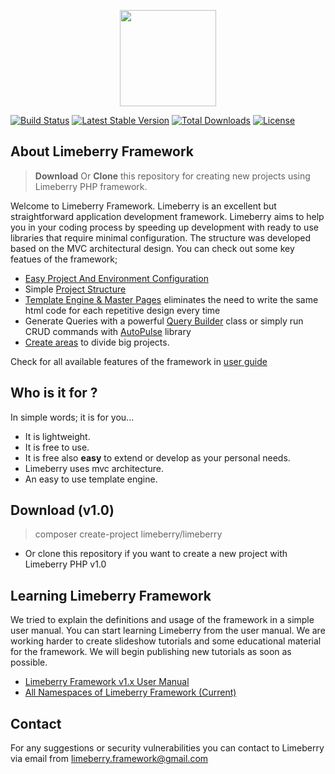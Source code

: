 <p align="center">
  <img src="https://raw.githubusercontent.com/limeberry/limeberry.github.io/master/assets/img/limeberry_logo.png" width="154" />
</p>

<p align="center">
  
  [![Build Status](https://travis-ci.org/limeberry/limeberry.svg?branch=master)](https://travis-ci.org/limeberry/limeberry)
  [![Latest Stable Version](https://poser.pugx.org/limeberry/limeberry/version)](https://packagist.org/packages/limeberry/limeberry)
  [![Total Downloads](https://poser.pugx.org/limeberry/limeberry/downloads)](https://packagist.org/packages/limeberry/limeberry)
  [![License](https://poser.pugx.org/limeberry/limeberry/license)](https://packagist.org/packages/limeberry/limeberry)
</p>


## About Limeberry Framework
> <b>Download</b> Or <b>Clone</b> this repository for creating new projects using Limeberry PHP framework.


Welcome to Limeberry Framework. Limeberry is an excellent but straightforward application development framework. Limeberry aims to help you in your coding process by speeding up development with ready to use libraries that require minimal configuration. The structure was developed based on the MVC architectural design. You can check out some key featues of the framework;
   - [Easy Project And Environment Configuration](https://limeberry.github.io/docs/configuration.html)
   - Simple [Project Structure](https://limeberry.github.io/docs/structure.html)
   - [Template Engine & Master Pages](https://limeberry.github.io/docs/masterpage.html) eliminates the need to write the same html code        for each repetitive design every time
   - Generate Queries with a powerful [Query Builder](https://limeberry.github.io/docs/querybuilder.html) class or simply run CRUD commands with [AutoPulse](https://limeberry.github.io/docs/autopulse.html) library
   - [Create areas](https://limeberry.github.io/docs/areas.html) to divide big projects.

Check for all available features of the framework in [user guide](https://limeberry.github.io/docs/index.html)

## Who is it for ?
In simple words; it is for you...
  - It is lightweight.
  - It is free to use.
  - It is free also <b>easy</b> to extend or develop as your personal needs.
  - Limeberry uses mvc architecture.
  - An easy to use template engine.


## Download (v1.0)
> composer create-project limeberry/limeberry
- Or clone this repository if you want to create a new project with Limeberry PHP v1.0

## Learning Limeberry Framework
We tried to explain the definitions and usage of the framework in a simple user manual. You can start learning Limeberry from the user manual. We are working harder to create slideshow tutorials and some educational material for the framework. We will begin publishing new tutorials as soon as possible.
- [Limeberry Framework v1.x User Manual](https://limeberry.github.io/docs/index.html)
- [All Namespaces of Limeberry Framework (Current)](https://limeberry.github.io/namespace/index.html)



## Contact
For any suggestions or security vulnerabilities you can contact to  Limeberry via email from [limeberry.framework@gmail.com](limeberry.framework@gmail.com) 



